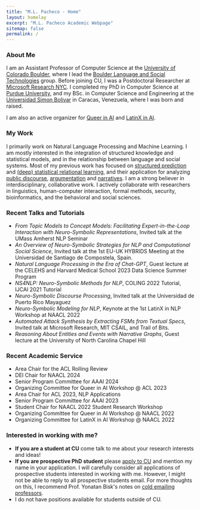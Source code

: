 ```yaml
---
title: "M.L. Pacheco - Home"
layout: homelay
excerpt: "M.L. Pacheco Academic Webpage"
sitemap: false
permalink: /
---
```


### About Me

I am an Assistant Professor of Computer Science at the [University of Colorado Boulder](https://www.colorado.edu/cs/), where I lead the [Boulder Language and Social Technologies](https://blast-cu.github.io/) group. Before joining CU, I was a Postdoctoral Researcher at [Microsoft Research
NYC](https://www.microsoft.com/en-us/research/lab/microsoft-research-new-york/). I completed my PhD in Computer Science at [Purdue University](https://www.cs.purdue.edu/), and my BSc. in Computer Science and Engineering at the [Universidad Simon Bolivar](http://www.usb.ve/) in Caracas, Venezuela, where I was born and raised.

I am also an active organizer for [Queer in AI](https://www.queerinai.com/) and [LatinX in AI](https://www.latinxinai.org/).


### My Work

I primarily work on Natural Language Processing and Machine Learning. I am mostly interested in the integration of structured knowledge and statistical models, and in the relationship between language and social systems. Most of my previous work has focused on [structured prediction](https://aclanthology.org/2021.eacl-main.100/) and [(deep) statistical relational learning](https://aclanthology.org/2021.tacl-1.7/), and their application for analyzing [public discourse](https://aclanthology.org/2022.naacl-main.427/), [argumentation](https://aclanthology.org/2021.emnlp-main.783/) and [narratives](https://aclanthology.org/2020.findings-emnlp.446/). I am a strong believer in interdisciplinary, collaborative work. I actively collaborate with researchers in linguistics, human-computer interaction, formal methods, security, bioinformatics, and the behavioral and social sciences. 

### Recent Talks and Tutorials

- *From Topic Models to Concept Models: Facilitating Expert-in-the-Loop Interaction with Neuro-Symbolic Representations*, Invited talk at the UMass Amherst NLP Seminar
- *An Overview of Neuro-Symbolic Strategies for NLP and Computational Social Science*, Invited talk at the 1st EU-UK HYBRIDS Meeting at the Universidad de Santiago de Compostela, Spain. 
- *Natural Language Processing in the Era of Chat-GPT*, Guest lecture at the CELEHS and Harvard Medical School 2023 Data Science Summer Program
- *NS4NLP: Neuro-Symbolic Methods for NLP*, COLING 2022 Tutorial, IJCAI 2021 Tutorial
- *Neuro-Symbolic Discourse Processing*, Invited talk at the Universidad de Puerto Rico Mayaguez
- *Neuro-Symbolic Modeling for NLP*, Keynote at the 1st LatinX in NLP Workshop at NAACL 2022
- *Automated Attack Synthesis by Extracting FSMs from Textual Specs*, Invited talk at Microsoft Research, MIT CSAIL, and Trail of Bits.
- *Reasoning About Entities and Events with Narrative Graphs*, Guest lecture at the University of North Carolina Chapel Hill

### Recent Academic Service 
-  Area Chair for the ACL Rolling Review
-  DEI Chair for NAACL 2024
-  Senior Program Committee for AAAI 2024
-  Organizing Committee for Queer in AI Workshop @ ACL 2023
-  Area Chair for ACL 2023, NLP Applications
-  Senior Program Committee for AAAI 2023
-  Student Chair for NAACL 2022 Student Research Workshop 
-  Organizing Committee for Queer in AI Workshop @ NAACL 2022
-  Organizing Committee for LatinX in AI Workshop @ NAACL 2022


### Interested in working with me?

- **If you are a student at CU** come talk to me about your research interests and ideas!
- **If you are prospective PhD student** please [apply to CU](https://www.colorado.edu/cs/admissions/graduate-admissions/how-apply) and mention my name in your application. I will carefully consider all applications of prospective students interested in working with me. However, I might not be able to reply to all prospective students email. For more thoughts on this, I recommend Prof. Yonatan Bisk's notes on [cold emailing professors](https://yonatanbisk.com/emailing_professors.html). 
- I do not have positions available for students outside of CU. 
